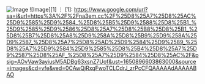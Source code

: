 ![Image](https://www.google.com/url?sa=i&url=https%3A%2F%2Fna3em.cc%2F%25D8%25A7%25D8%25AC%25D9%2585%25D9%2584_%25D8%25B5%25D9%2588%25D8%25B1_%25D9%2585%25D9%2586%25D8%25A7%25D8%25B8%25D8%25B1_%25D8%25B7%25D8%25A8%25D9%258A%25D8%25B9%25D9%258A%25D9%2587_%25D8%25A7%25D8%25AD%25D9%2584%25D9%2589_%25D8%25A7%25D9%2584%25D9%2585%25D8%25B4%25D8%25A7%25D9%2587%25D8%25AF_%25D8%25A7%25D9%2584%25D8%25AC%2F&psig=AOvVaw3ayiusM5ADBg63xsnZ7Uof&ust=1650896603863000&source=images&cd=vfe&ved=0CAwQjRxqFwoTCLCdrJ_zrPcCFQAAAAAdAAAAABAO)
![Image][1]
⋮
[1]: https://www.google.com/url?sa=i&url=https%3A%2F%2Fna3em.cc%2F%25D8%25A7%25D8%25AC%25D9%2585%25D9%2584_%25D8%25B5%25D9%2588%25D8%25B1_%25D9%2585%25D9%2586%25D8%25A7%25D8%25B8%25D8%25B1_%25D8%25B7%25D8%25A8%25D9%258A%25D8%25B9%25D9%258A%25D9%2587_%25D8%25A7%25D8%25AD%25D9%2584%25D9%2589_%25D8%25A7%25D9%2584%25D9%2585%25D8%25B4%25D8%25A7%25D9%2587%25D8%25AF_%25D8%25A7%25D9%2584%25D8%25AC%2F&psig=AOvVaw3ayiusM5ADBg63xsnZ7Uof&ust=1650896603863000&source=images&cd=vfe&ved=0CAwQjRxqFwoTCLCdrJ_zrPcCFQAAAAAdAAAAABAO
